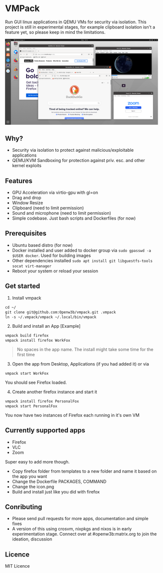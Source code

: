 # VMPack

Run GUI linux applications in QEMU VMs for security via isolation. This project is still in experimental stages, for example clipboard isolation isn't a feature yet, so please keep in mind the limitations.

![vmpack screenshot 1](./docs/screenshots/full.png)

## Why?

- Security via isolation to protect against malicious/exploitable applications
- QEMU/KVM Sandboxing for protection against priv. esc. and other kernel exploits

## Features

- GPU Acceleration via virtio-gpu with gl=on
- Drag and drop
- Window Resize
- Clipboard (need to limit permission)
- Sound and microphone (need to limit permission)
- Simple codebase. Just bash scripts and Dockerfiles (for now)

## Prerequisites
- Ubuntu based distro (for now)
- Docker installed and user added to docker group via `sudo gpasswd -a $USER docker`. Used for building images
- Other dependencies installed `sudo apt install git libguestfs-tools socat virt-manager`
- Reboot your system or reload your session

## Get started

1. Install vmpack
```
cd ~/
git clone git@github.com:Openw3b/vmpack.git .vmpack
ln -s ~/.vmpack/vmpack ~/.local/bin/vmpack
```

2. Build and install an App [Example]
```
vmpack build firefox
vmpack install firefox WorkFox
```

> No spaces in the app name.
> The install might take some time for the first time

3. Open the app from Desktop, Applications (if you had added it) or via

```
vmpack start WorkFox
```

You should see Firefox loaded.

4. Create another firefox instance and start it

```
vmpack install firefox PersonalFox
vmpack start PersonalFox
```

You now have two instances of Firefox each running in it's own VM

## Currently supported apps

- Firefox
- VLC
- Zoom

Super easy to add more though. 
- Copy firefox folder from templates to a new folder and name it based on the app you want
- Change the Dockerfile PACKAGES, COMMAND
- Change the icon.png
- Build and install just like you did with firefox

## Conributing

- Please send pull requests for more apps, documentation and simple fixes
- A version of this using crosvm, nixpkgs and nixos is in early experimentation stage. Connect over at #openw3b:matrix.org to join the ideation, discussion

## Licence

MIT Licence
